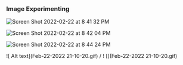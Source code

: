 ### Image Experimenting

![Screen Shot 2022-02-22 at 8 41 32 PM](https://user-images.githubusercontent.com/74201038/155248733-2ac8f4fa-fea4-4fee-af51-b3f6347926e7.png)

![Screen Shot 2022-02-22 at 8 42 04 PM](https://user-images.githubusercontent.com/74201038/155248779-26744773-37c6-42a6-9009-7bce2e622356.png)

![Screen Shot 2022-02-22 at 8 44 24 PM](https://user-images.githubusercontent.com/74201038/155248932-bdde80b8-771c-4c76-b2c6-b09d8207a282.png)

![ Alt text](Feb-22-2022 21-10-20.gif) / ! [](Feb-22-2022 21-10-20.gif)
